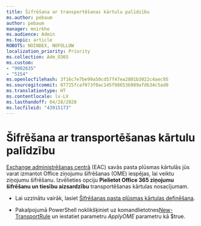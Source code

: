 ```yaml
---
title: Šifrēšana ar transportēšanas kārtulu palīdzību
ms.author: pebaum
author: pebaum
manager: mnirkhe
ms.audience: Admin
ms.topic: article
ROBOTS: NOINDEX, NOFOLLOW
localization_priority: Priority
ms.collection: Adm_O365
ms.custom:
- "9002635"
- "5154"
ms.openlocfilehash: 3f16c7e7be99a50cd57f47ea2801b3022c4aec95
ms.sourcegitcommit: 07725fcaf073f0ac145f98653b989afdb34c5ad0
ms.translationtype: HT
ms.contentlocale: lv-LV
ms.lasthandoff: 04/28/2020
ms.locfileid: "43915173"
---
```

# <a name="encryption-with-transport-rules"></a>Šifrēšana ar transportēšanas kārtulu palīdzību

[Exchange administrēšanas centrā](https://go.microsoft.com/fwlink/p/?linkid=834822) (EAC) savās pasta plūsmas kārtulās jūs varat izmantot Office ziņojumu šifrēšanas (OME) iespējas, lai veiktu ziņojumu šifrēšanu. Izvēlieties opciju **Pielietot Office 365 ziņojumu šifrēšanu un tiesību aizsardzību** transportēšanas kārtulas nosacījumam.

- Lai uzzinātu vairāk, lasiet [Šifrēšanas pasta plūsmas kārtulas definēšana](https://docs.microsoft.com/microsoft-365/compliance/define-mail-flow-rules-to-encrypt-email).

- Pakalpojumā PowerShell noklikšķiniet uz komandlietotnes[New-TransportRule](https://docs.microsoft.com/microsoft-365/compliance/define-mail-flow-rules-to-encrypt-email?view=o365-worldwide#use-exchange-online-powershell-to-create-a-mail-flow-rule-for-encrypting-email-messages-without-the-new-ome-capabilities) un iestatiet parametru *ApplyOME* parametru kā $true.
